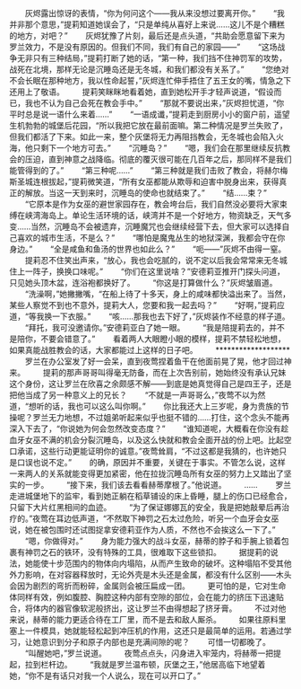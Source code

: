 　　灰烬露出惊讶的表情，“你为何问这个——我从来没想过要离开你。”
　　“我并非那个意思，”提莉知道她误会了，“只是单纯从喜好上来说……这儿不是个糟糕的地方，对吧？”
　　灰烬犹豫了片刻，最后还是点头道，“共助会愿意留下来为罗兰效力，不是没有原因的。但我们不同，我们有自己的家园——”
　　“这场战争无非只有三种结局，”提莉打断了她的话，“第一种，我们挡不住神罚军的攻势，战死在北境，那样无论是沉睡岛还是无冬城，和我们都没有关系了。”
　　“您绝对不会长眠在那种地方，我以性命起誓，”灰烬连忙伸手捂住了五王女的嘴，情急之下还用上了敬语。
　　提莉笑眯眯地看着她，直到她松开手才轻声说道，“假设而已，我也不认为自己会死在教会手中。”
　　“那就不要说出来，”灰烬担忧道，“你平时总是说一语什么来着……”
　　“一语成谶，”提莉走到厨房小小的窗户前，遥望生机勃勃的城堡后花园，“所以我把它放在最前面嘛。第二种情况是罗兰失败了，但我们都活了下来。如此一来，整个灰堡将无力再阻挡教会，无冬城也会陷入火海，他只剩下一个地方可去。”
　　“沉睡岛？”
　　“嗯，我们会在那里继续反抗教会的压迫，直到神意之战降临。彻底的覆灭很可能在几百年之后，那同样不是我们能管得到的了。”
　　“第三种呢……”
　　“第三种就是我们击败了教会，将赫尔梅斯圣城连根拔起，”提莉微笑道，“所有女巫都能从欺辱和迫害中脱身出来，获得真正的解放。当这一天到来时，沉睡岛的使命也就结束了。”
　　“结……束？”
　　“它原本是作为女巫的避世家园存在，教会垮台后，我们自然没必要将大家束缚在峡湾海岛上。单论生活环境的话，峡湾并不是一个好地方，物资缺乏，天气多变……当然，沉睡岛不会被遗弃，沉睡魔咒也会继续经营下去，但大家可以选择自己喜欢的城市生活，不是么？”
　　“哪怕是魔鬼丛生的地狱深渊，我都会守在你身边。”
　　“全是咸鱼和鱼汤的世界也如此么？”
　　“呃——”灰烬不由得一窒。
　　提莉忍不住笑出声来，“放心，我也会吃腻的，说不定以后我会常常来无冬城住上一阵子，换换口味呢。”
　　“你们在这里说啥？”安德莉亚推开门探头问道，只见她头顶木盆，连浴袍都换好了。
　　“你这是打算做什么？”灰烬皱眉道。
　　“洗澡啊，”她撇撇嘴，“在船上待了十多天，身上的咸味都快溢出来了。当然，某些人察觉不到也不意外，提莉大人，您要和我一起去吗？”
　　“好啊，”提莉应道，“等我换一下衣服。”
　　“咳……那我也去下好了，”灰烬装作不经意的样子道。
　　“拜托，我可没邀请你。”安德莉亚白了她一眼。
　　“我是陪提莉去的，并不是陪你，不要会错意了。”
　　看着两人大眼瞪小眼的模样，提莉不禁轻松地想，如果真能战胜教会的话，大家都能过上这样的日子吧。
　　*******************
　　罗兰在办公室发了好一会呆，直到夜莺捏着鱼干在他面前晃了晃，他才回过神来。
　　提莉的那声哥哥叫得毫无防备，而在上次告别前，她始终没有承认兄妹这个身份，这让罗兰在欣喜之余颇感不解——到底是她真觉得自己是四王子，还是把他当成了另一种意义上的兄长？
　　“不就是一声哥哥么，”夜莺不以为然道，“想听的话，我也可以这么叫你啊。”
　　你比我还大上三岁呢，身为贵族的节操呢？罗兰无力地想，不过姐弟听起来似乎也挺不错的……打住，这个念头不能再深入下去了，“你说她为何会忽然改变态度？”
　　“谁知道呢，大概看在你没有趁血牙女巫不满的机会分裂沉睡岛，以及这么快就和教会全面开战的份上吧。比起空口承诺，这些行动更能证明你的诚意。”夜莺耸肩，“不过这都是我猜的，也许她只是口误也说不定。”
　　的确，原因并不重要，关键在于事实。不管怎么说，这样一来两人的关系就能变得更加紧密，他在拉拢沉睡岛所有女巫的努力上又踏出了坚实的一步。
　　“接下来，我们该去看看赫蒂摩根了。”他说道。
　　……
　　罗兰走进城堡地下的监牢，看到她正躺在稻草铺设的床上昏睡，腿上的伤口已经愈合，只留下大片红黑相间的血迹。
　　“为了保证娜娜瓦的安全，我是把她敲晕后再治疗的。”夜莺在耳边低声道，“不然取下神罚之石太过危险，听另一个血牙会女巫说，她在被包围时还试图捉拿安德莉亚作为人质，不然也不会挨这么一下了。”
　　“嗯，你做得对。”
　　身为能力强大的战斗女巫，赫蒂的脖子和手腕上锁着包裹有神罚之石的铁环，没有特殊的工具，很难取下这些锁扣。
　　据提莉的说法，她能使十步范围内的物体向内塌陷，从而产生致命的破坏。这种塌陷不受其他外力影响，在对容器释放时，无论外壳是木头还是金属，都没有什么区别——木头会因为剧烈的弯折而粉碎，金属则会被压扁成一团。
　　更可怕的是，它对生命体同样有效，例如腹腔、胸腔这种内部有空隙的部位，会在能力的挤压下迅速贴合，将体内的器官像软泥般挤出，这让罗兰不由得想起了挤牙膏。
　　不过对他来说，赫蒂的能力更适合待在工厂里，而不是去和敌人厮杀。
　　如果往原料里塞上一件模具，她就能轻松起到冲压机的作用，这还只是最简单的运用。若通过学习，让她意识到分子和原子内部也是充满间隙的呢？
　　可惜一切都晚了。
　　“叫醒她吧，”罗兰说道。
　　夜莺点点头，闪身进入牢笼内，将赫蒂一把提起，拉到栏杆边。
　　“我就是罗兰温布顿，灰堡之王，”他居高临下地望着她，“你不是有话只对我一个人说么，现在可以开口了。”